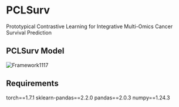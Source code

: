 # PCLSurv
Prototypical Contrastive Learning for Integrative Multi-Omics Cancer Survival Prediction
## PCLSurv Model
![Framework1117](https://github.com/user-attachments/assets/ce6c0ede-bc2a-4108-941b-bb73ff3c3d33)
## Requirements
torch==1.7.1
sklearn-pandas==2.2.0
pandas==2.0.3
numpy==1.24.3
